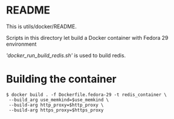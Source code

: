 # **README**

This is utils/docker/README.

Scripts in this directory let build a Docker container with Fedora 29 environment 

*'docker_run_build_redis.sh'*  is used to build redis.

# Building the container

```
$ docker build . -f Dockerfile.fedora-29 -t redis_container \
 --build_arg use_memkind=$use_memkind \
 --build-arg http_proxy=$http_proxy \
 --build-arg https_proxy=$https_proxy
```

